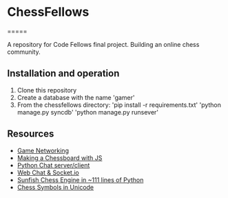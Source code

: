 # ChessFellows
=====

A repository for Code Fellows final project. Building an online chess community.

## Installation and operation
1. Clone this repository
2. Create a database with the name 'gamer'
3. From the chessfellows directory:
    'pip install -r requirements.txt'
    'python manage.py syncdb'
    'python manage.py runsever'

## Resources

+ [Game Networking](http://gafferongames.com/networking-for-game-programmers/)
+ [Making a Chessboard with JS](http://chessboardjs.com/)
+ [Python Chat server/client](http://code.activestate.com/recipes/531824-chat-server-client-using-selectselect/)
+ [Web Chat & Socket.io ](http://blog.pythonisito.com/2012/07/realtime-web-chat-with-socketio-and.html)
+ [Sunfish Chess Engine in ~111 lines of Python](https://github.com/thomasahle/sunfish)
+ [Chess Symbols in Unicode](https://en.wikipedia.org/wiki/Chess_symbols_in_Unicode)
